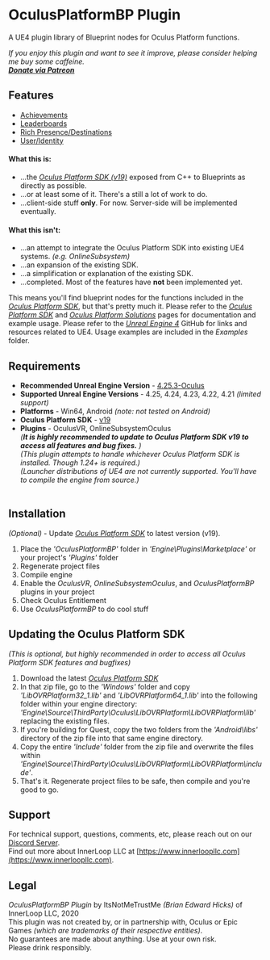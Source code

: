 # OculusPlatformBP Plugin

A UE4 plugin library of Blueprint nodes for Oculus Platform functions.

*If you enjoy this plugin and want to see it improve, please consider helping me buy some caffeine.<br>
[**Donate via Patreon**](https://www.patreon.com/innerloopllc)*

## Features
+ [Achievements](https://developer.oculus.com/documentation/unreal/ps-achievements)
+ [Leaderboards](https://developer.oculus.com/documentation/unreal/ps-leaderboards/)
+ [Rich Presence/Destinations](https://developer.oculus.com/documentation/unreal/ps-rich-presence/)
+ [User/Identity](https://developer.oculus.com/documentation/unreal/ps-presence/)

#### What this is:
+ ...the [*Oculus Platform SDK (v19)*](https://developer.oculus.com/reference/platform/v19/) exposed from C++ to Blueprints as directly as possible.
+ ...or at least some of it. There's a still a lot of work to do.
+ ...client-side stuff **only**. For now. Server-side will be implemented eventually.

#### What this isn't:
+ ...an attempt to integrate the Oculus Platform SDK into existing UE4 systems. *(e.g. OnlineSubsystem)*
+ ...an expansion of the existing SDK.
+ ...a simplification or explanation of the existing SDK.
+ ...completed. Most of the features have **not** been implemented yet.

This means you'll find blueprint nodes for the functions included in the [*Oculus Platform SDK*](https://developer.oculus.com/reference/platform/v19/), but that's pretty much it. Please refer to the [*Oculus Platform SDK*](https://developer.oculus.com/reference/platform/v19/) and [*Oculus Platform Solutions*](https://developer.oculus.com/documentation/unreal/ps-platform-intro/) pages for documentation and example usage. Please refer to the [*Unreal Engine 4*](https://github.com/EpicGames/UnrealEngine) GitHub for links and resources related to UE4. Usage examples are included in the *Examples* folder.

## Requirements
* **Recommended Unreal Engine Version** - [4.25.3-Oculus](https://github.com/Oculus-VR/UnrealEngine/tree/4.25)
* **Supported Unreal Engine Versions** - 4.25, 4.24, 4.23, 4.22, 4.21 *(limited support)*
* **Platforms** - Win64, Android *(note: not tested on Android)*
* **Oculus Platform SDK** - [v19](https://developer.oculus.com/downloads/package/oculus-platform-sdk/19.0.0/)<br>
* **Plugins** - OculusVR, OnlineSubsystemOculus<br>
*(**It is highly recommended to update to Oculus Platform SDK v19 to access all features and bug fixes.** )*<br>
*(This plugin attempts to handle whichever Oculus Platform SDK is installed. Though 1.24+ is required.)*<br>
*(Launcher distributions of UE4 are not currently supported. You'll have to compile the engine from source.)*<br><br>

## Installation
*(Optional)* - Update [*Oculus Platform SDK*](https://developer.oculus.com/downloads/package/oculus-platform-sdk/) to latest version (v19).
1) Place the *'OculusPlatformBP'* folder in *'Engine\Plugins\Marketplace'* or your project's *'Plugins'* folder
2) Regenerate project files
3) Compile engine
4) Enable the *OculusVR*, *OnlineSubsystemOculus*, and *OculusPlatformBP* plugins in your project
5) Check Oculus Entitlement
6) Use *OculusPlatformBP* to do cool stuff

## Updating the Oculus Platform SDK
*(This is optional, but highly recommended in order to access all Oculus Platform SDK features and bugfixes)*
1) Download the latest [*Oculus Platform SDK*](https://developer.oculus.com/downloads/package/oculus-platform-sdk/)
2) In that zip file, go to the *'Windows'* folder and copy *'LibOVRPlatform32_1.lib'* and *'LibOVRPlatform64_1.lib'* into the following folder within your engine directory: *'Engine\Source\ThirdParty\Oculus\LibOVRPlatform\LibOVRPlatform\lib'* replacing the existing files.
3) If you're building for Quest, copy the two folders from the *'Android\libs'* directory of the zip file into that same engine directory.
4) Copy the entire *'Include'* folder from the zip file and overwrite the files within *'Engine\Source\ThirdParty\Oculus\LibOVRPlatform\LibOVRPlatform\include'*.
5) That's it. Regenerate project files to be safe, then compile and you're good to go.

## Support
For technical support, questions, comments, etc, please reach out on our [Discord Server](https://discord.gg/k6KxJvq).<br>
Find out more about InnerLoop LLC at [https://www.innerloopllc.com](https://www.innerloopllc.com).

## Legal
*OculusPlatformBP Plugin* by ItsNotMeTrustMe *(Brian Edward Hicks)* of InnerLoop LLC, 2020<br>
This plugin was not created by, or in partnership with, Oculus or Epic Games *(which are trademarks of their respective entities)*.<br>
No guarantees are made about anything. Use at your own risk.<br>
Please drink responsibly.

